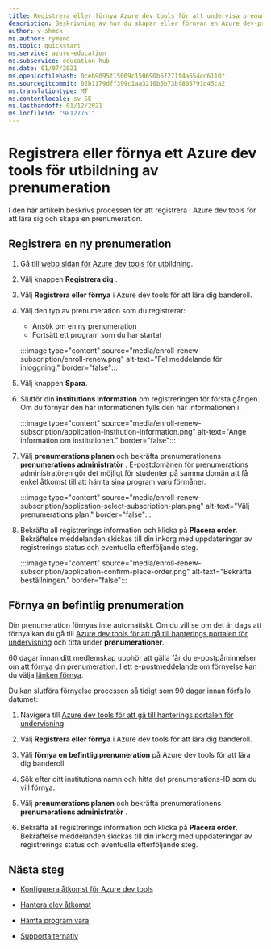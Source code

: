 ```yaml
---
title: Registrera eller förnya Azure dev tools för att undervisa prenumerationer
description: Beskrivning av hur du skapar eller förnyar en Azure dev-prenumeration.
author: v-shmck
ms.author: rymend
ms.topic: quickstart
ms.service: azure-education
ms.subservice: education-hub
ms.date: 01/07/2021
ms.openlocfilehash: 0ceb9095f15009c150690b67271f4a654cd6110f
ms.sourcegitcommit: 02b1179dff399c1aa3210b5b73bf805791d45ca2
ms.translationtype: MT
ms.contentlocale: sv-SE
ms.lasthandoff: 01/12/2021
ms.locfileid: "98127761"
---
```

# <a name="enroll-or-renew-an-azure-dev-tools-for-teaching-subscription"></a>Registrera eller förnya ett Azure dev tools för utbildning av prenumeration

I den här artikeln beskrivs processen för att registrera i Azure dev tools för att lära sig och skapa en prenumeration.

## <a name="enroll-a-new-subscription"></a>Registrera en ny prenumeration

1. Gå till [webb sidan för Azure dev tools för utbildning](https://azure.microsoft.com/education/institutions/).
1. Välj knappen **Registrera dig** . 
1. Välj **Registrera eller förnya** i Azure dev tools för att lära dig banderoll.
1. Välj den typ av prenumeration som du registrerar:
    - Ansök om en ny prenumeration
    - Fortsätt ett program som du har startat
 
    :::image type="content" source="media/enroll-renew-subscription/enroll-renew.png" alt-text="Fel meddelande för inloggning." border="false":::

1. Välj knappen **Spara**.

1. Slutför din **institutions information** om registreringen för första gången. Om du förnyar den här informationen fylls den här informationen i.

    :::image type="content" source="media/enroll-renew-subscription/application-institution-information.png" alt-text="Ange information om institutionen." border="false":::

1. Välj **prenumerations planen** och bekräfta prenumerationens **prenumerations administratör** . E-postdomänen för prenumerations administratören gör det möjligt för studenter på samma domän att få enkel åtkomst till att hämta sina program varu förmåner.

    :::image type="content" source="media/enroll-renew-subscription/application-select-subscription-plan.png" alt-text="Välj prenumerations plan." border="false":::
    
1. Bekräfta all registrerings information och klicka på **Placera order**. Bekräftelse meddelanden skickas till din inkorg med uppdateringar av registrerings status och eventuella efterföljande steg.

    :::image type="content" source="media/enroll-renew-subscription/application-confirm-place-order.png" alt-text="Bekräfta beställningen." border="false":::

## <a name="renew-an-existing-subscription"></a>Förnya en befintlig prenumeration

Din prenumeration förnyas inte automatiskt. Om du vill se om det är dags att förnya kan du gå till [Azure dev tools för att gå till hanterings portalen för undervisning](https://portal.azureforeducation.microsoft.com/) och titta under **prenumerationer**.

60 dagar innan ditt medlemskap upphör att gälla får du e-postpåminnelser om att förnya din prenumeration. I ett e-postmeddelande om förnyelse kan du välja [länken förnya](https://portal.azureforeducation.microsoft.com/).

Du kan slutföra förnyelse processen så tidigt som 90 dagar innan förfallo datumet:

1. Navigera till [Azure dev tools för att gå till hanterings portalen för undervisning](https://portal.azureforeducation.microsoft.com/).

1. Välj **Registrera eller förnya** i Azure dev tools för att lära dig banderoll.

1. Välj **förnya en befintlig prenumeration** på Azure dev tools för att lära dig banderoll.

1. Sök efter ditt institutions namn och hitta det prenumerations-ID som du vill förnya.

1. Välj **prenumerations planen** och bekräfta prenumerationens **prenumerations administratör** .

1. Bekräfta all registrerings information och klicka på **Placera order**. Bekräftelse meddelanden skickas till din inkorg med uppdateringar av registrerings status och eventuella efterföljande steg.


## <a name="next-steps"></a>Nästa steg   

- [Konfigurera åtkomst för Azure dev tools](set-up-access.md)

- [Hantera elev åtkomst](manage-students.md)

- [Hämta program vara](download-software.md)

- [Supportalternativ](program-support.md)
